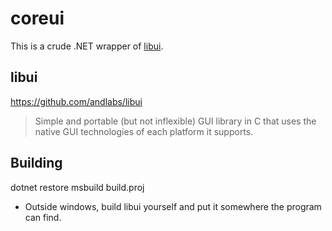 # coreui

This is a crude .NET wrapper of [libui](https://github.com/andlabs/libui).

## libui
https://github.com/andlabs/libui
> Simple and portable (but not inflexible) GUI library in C that uses the native GUI technologies of each platform it supports.

## Building

dotnet restore
msbuild build.proj

* Outside windows, build libui yourself and put it somewhere the program can find.
